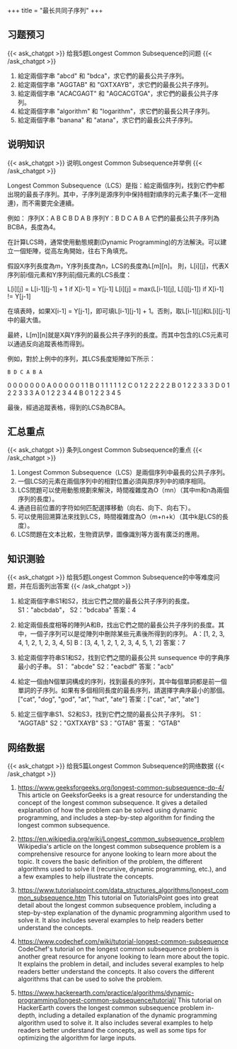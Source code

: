 +++
title = "最长共同子序列"
+++
## 习题预习
{{< ask_chatgpt >}}
给我5题Longest Common Subsequence的问题
{{< /ask_chatgpt >}}



1. 給定兩個字串 "abcd" 和 "bdca"，求它們的最長公共子序列。
2. 給定兩個字串 "AGGTAB" 和 "GXTXAYB"，求它們的最長公共子序列。
3. 給定兩個字串 "ACACGAGT" 和 "AGCACGTGA"，求它們的最長公共子序列。
4. 給定兩個字串 "algorithm" 和 "logarithm"，求它們的最長公共子序列。
5. 給定兩個字串 "banana" 和 "atana"，求它們的最長公共子序列。   

## 说明知识
{{< ask_chatgpt >}}
说明Longest Common Subsequence并举例
{{< /ask_chatgpt >}}



Longest Common Subsequence（LCS）是指：給定兩個序列，找到它們中都出現的最長子序列。其中，子序列是源序列中保持相對順序的元素子集(不一定相連)，而不需要完全連續。

例如：
序列X：A B C B D A B
序列Y：B D C A B A
它們的最長公共子序列為BCBA，長度為4。

在計算LCS時，通常使用動態規劃(Dynamic Programming)的方法解決。可以建立一個矩陣，從高左角開始，往右下角填充。

假設X序列長度為m，Y序列長度為n，LCS的長度為L[m][n]。
則，L[i][j]，代表X序列前i個元素和Y序列前j個元素的LCS長度：

L[i][j] = L[i-1][j-1] + 1 if X[i-1] = Y[j-1]
L[i][j] = max(L[i-1][j], L[i][j-1]) if X[i-1] != Y[j-1]

在填表時，如果X[i-1] = Y[j-1]，即可填L[i-1][j-1] + 1。否則，取L[i-1][j]和L[i][j-1]中的最大值。

最終，L[m][n]就是X與Y序列的最長公共子序列的長度。而其中包含的LCS元素可以通過反向追蹤表格而得到。

例如，對於上例中的序列，其LCS長度矩陣如下所示：

    B D C A B A
  0 0 0 0 0 0 0
A 0 0 0 0 0 1 1
B 0 1 1 1 1 1 2
C 0 1 2 2 2 2 2
B 0 1 2 2 3 3 3
D 0 1 2 2 3 3 3
A 0 1 2 2 3 4 4
B 0 1 2 2 3 4 5

最後，經過追蹤表格，得到的LCS為BCBA。   

## 汇总重点
{{< ask_chatgpt >}}
条列Longest Common Subsequence的重点
{{< /ask_chatgpt >}}



1. Longest Common Subsequence（LCS）是兩個序列中最長的公共子序列。
2. 一個LCS的元素在兩個序列中的相對位置必須與原序列中的順序相同。
3. LCS問題可以使用動態規劃來解決，時間複雜度為O（mn）（其中m和n為兩個序列的長度）。
4. 通過目前位置的字符如何匹配選擇移動（向右、向下、向右下）。
5. 可以使用回溯算法來找到LCS，時間複雜度為O（m+n+k）（其中k是LCS的長度）。
6. LCS問題在文本比較，生物資訊學，圖像識別等方面有廣泛的應用。   

## 知识测验
{{< ask_chatgpt >}}
给我5题Longest Common Subsequence的中等难度问题，并在后面列出答案
{{< /ask_chatgpt >}}



1. 給定兩個字串S1和S2，找出它們之間的最長公共子序列的長度。
S1："abcbdab"，
S2："bdcaba"
答案：4

2. 給定兩個長度相等的陣列A和B，找出它們之間的最長公共子序列的長度。其中，一個子序列可以是從陣列中刪除某些元素後所得到的序列。
A：[1, 2, 3, 4, 1, 2, 1, 2, 3, 4, 5]
B：[3, 4, 1, 2, 1, 2, 3, 4, 5, 1, 2]
答案：7

3. 給定兩個字符串S1和S2，找到它們之間的最長公共 sunsequence 中的字典序最小的子串。
S1： "abcde"
S2："eacbdf"
答案："acb"

4. 給定一個由N個單詞構成的序列，找到最長的序列，其中每個單詞都是前一個單詞的子序列。如果有多個相同長度的最長序列，請選擇字典序最小的那個。
["cat", "dog", "god", "at", "hat", "ate"]
答案：["cat", "at", "ate"]

5. 給定三個字串S1、S2和S3，找到它們之間的最長公共子序列。
S1： "AGGTAB"
S2："GXTXAYB"
S3："GTAB"
答案： "GTAB"   

## 网络数据
{{< ask_chatgpt >}}
给我5篇Longest Common Subsequence的网络数据
{{< /ask_chatgpt >}}



1. https://www.geeksforgeeks.org/longest-common-subsequence-dp-4/
This article on GeeksforGeeks is a great resource for understanding the concept of the longest common subsequence. It gives a detailed explanation of how the problem can be solved using dynamic programming, and includes a step-by-step algorithm for finding the longest common subsequence.

2. https://en.wikipedia.org/wiki/Longest_common_subsequence_problem
Wikipedia's article on the longest common subsequence problem is a comprehensive resource for anyone looking to learn more about the topic. It covers the basic definition of the problem, the different algorithms used to solve it (recursive, dynamic programming, etc.), and a few examples to help illustrate the concepts.

3. https://www.tutorialspoint.com/data_structures_algorithms/longest_common_subsequence.htm
This tutorial on TutorialsPoint goes into great detail about the longest common subsequence problem, including a step-by-step explanation of the dynamic programming algorithm used to solve it. It also includes several examples to help readers better understand the concepts.

4. https://www.codechef.com/wiki/tutorial-longest-common-subsequence
CodeChef's tutorial on the longest common subsequence problem is another great resource for anyone looking to learn more about the topic. It explains the problem in detail, and includes several examples to help readers better understand the concepts. It also covers the different algorithms that can be used to solve the problem.

5. https://www.hackerearth.com/practice/algorithms/dynamic-programming/longest-common-subsequence/tutorial/
This tutorial on HackerEarth covers the longest common subsequence problem in-depth, including a detailed explanation of the dynamic programming algorithm used to solve it. It also includes several examples to help readers better understand the concepts, as well as some tips for optimizing the algorithm for large inputs.   

